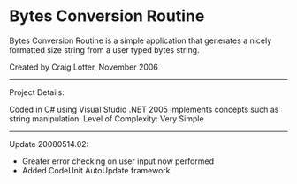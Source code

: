 Bytes Conversion Routine
========================

Bytes Conversion Routine is a simple application that generates a nicely formatted size string from a user typed bytes string. 

Created by Craig Lotter, November 2006

*********************************

Project Details:

Coded in C# using Visual Studio .NET 2005
Implements concepts such as string manipulation.
Level of Complexity: Very Simple

*********************************

Update 20080514.02:

- Greater error checking on user input now performed
- Added CodeUnit AutoUpdate framework
